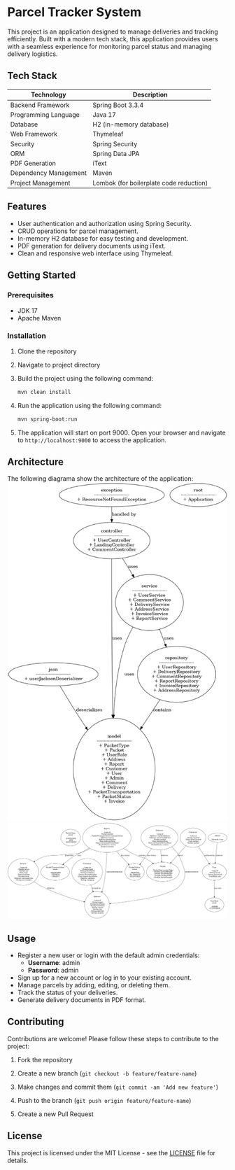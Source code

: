 # Parcel Tracker System

This project is an application designed to manage deliveries and tracking efficiently. Built with a modern tech stack, this application provides users with a seamless experience for monitoring parcel status and managing delivery logistics.

## Tech Stack

| **Technology**                 | **Description**                                 |
|-------------------------------|-------------------------------------------------|
| Backend Framework             | Spring Boot 3.3.4                               |
| Programming Language          | Java 17                                       |
| Database                      | H2 (in-memory database)                        |
| Web Framework                 | Thymeleaf                                     |
| Security                      | Spring Security                                |
| ORM                           | Spring Data JPA                               |
| PDF Generation                | iText                                         |
| Dependency Management         | Maven                                         |
| Project Management            | Lombok (for boilerplate code reduction)       |

## Features

- User authentication and authorization using Spring Security.
- CRUD operations for parcel management.
- In-memory H2 database for easy testing and development.
- PDF generation for delivery documents using iText.
- Clean and responsive web interface using Thymeleaf.

## Getting Started

### Prerequisites

- JDK 17
- Apache Maven

### Installation

1. Clone the repository

2. Navigate to project directory

3. Build the project using the following command:

    ```bash
    mvn clean install
    ```

4. Run the application using the following command:

    ```bash
    mvn spring-boot:run
    ```

5. The application will start on port 9000. Open your browser and navigate to `http://localhost:9000` to access the application.

## Architecture

The following diagrama show the architecture of the application:
![package Diagram](imgs/package_diagram.png)
![Class Diagram](imgs/class_diagram.png)

## Usage

- Register a new user or login with the default admin credentials:
  - **Username**: admin
  - **Password**: admin
- Sign up for a new account or log in to your existing account.
- Manage parcels by adding, editing, or deleting them.
- Track the status of your deliveries.
- Generate delivery documents in PDF format.

## Contributing

Contributions are welcome! Please follow these steps to contribute to the project:

1. Fork the repository

2. Create a new branch (`git checkout -b feature/feature-name`)

3. Make changes and commit them (`git commit -am 'Add new feature'`)

4. Push to the branch (`git push origin feature/feature-name`)

5. Create a new Pull Request

## License

This project is licensed under the MIT License - see the [LICENSE](LICENSE) file for details.
